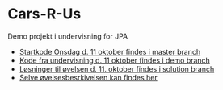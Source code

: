 # Cars-R-Us
Demo projekt i undervisning for JPA

* [Startkode Onsdag d. 11 oktober findes i master branch]()
* [Kode fra undervisning d. 11 oktober findes i demo branch]()
* [Løsninger til øvelsen d. 11. oktober findes i solution branch]()
* [Selve øvelsesbesrkivelsen kan findes her]()
